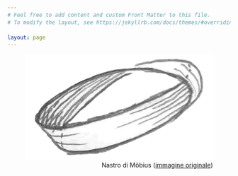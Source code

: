 ```yaml
---
# Feel free to add content and custom Front Matter to this file.
# To modify the layout, see https://jekyllrb.com/docs/themes/#overriding-theme-defaults

layout: page
---
```


<style type="text/css">
  figcaption {
      text-align: right;
  }
</style>

<figure>
  <img src="cover16x9.png" alt="Möbius Strip"/>
  <figcaption text-align="right">Nastro di Möbius (<a href="http://www.math.lsa.umich.edu/~rlg/images/mathforkidsimages/moebiusstrip.jpg">immagine originale</a>)
  </figcaption>
</figure>
